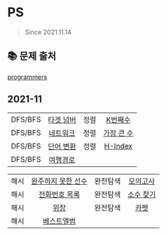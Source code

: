 # PS

> Since 2021.11.14

## :books: 문제 출처

[programmers](https://programmers.co.kr/)

## 2021-11

|       |                  |                  |                  | 
| :------- | :----------------------:  | :----------------------:  | :----------------------:  |
| DFS/BFS | [타겟 넘버](https://programmers.co.kr/learn/courses/30/lessons/43165) | 정렬 | [K번째수](https://programmers.co.kr/learn/courses/30/lessons/42748) |
| DFS/BFS | [네트워크](https://programmers.co.kr/learn/courses/30/lessons/43162) |  정렬 | [가장 큰 수](https://programmers.co.kr/learn/courses/30/lessons/42746) | 
| DFS/BFS | [단어 변환](https://programmers.co.kr/learn/courses/30/lessons/43163) |  정렬 | [H-Index](https://programmers.co.kr/learn/courses/30/lessons/42747) | 
| DFS/BFS | [여행경로](https://programmers.co.kr/learn/courses/30/lessons/43164) | 

|       |                  |                  |                  | 
| :------- | :----------------------:  | :----------------------:  | :----------------------:  |
| 해시 | [완주하지 못한 선수](https://programmers.co.kr/learn/courses/30/lessons/42576) | 완전탐색 | [모의고사](https://programmers.co.kr/learn/courses/30/lessons/42840) |
| 해시 | [전화번호 목록](https://programmers.co.kr/learn/courses/30/lessons/42577) |  완전탐색 | [소수 찾기](https://programmers.co.kr/learn/courses/30/lessons/42839) | 
| 해시 | [위장](https://programmers.co.kr/learn/courses/30/lessons/42578) |  완전탐색 | [카펫](https://programmers.co.kr/learn/courses/30/lessons/42842) | 
| 해시 | [베스트앨범](https://programmers.co.kr/learn/courses/30/lessons/42579) | 
